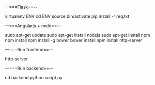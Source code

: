 --===Flask==--

virtualenv ENV
cd ENV
source bin/activate
pip install -r req.txt


--===Angularjs + node==--

sudo apt-get update
sudo apt-get install nodejs
sudo apt-get install npm
npm install
npm install -g bower
bower install
npm install http-server

--===Run frontend==--

http-server

--===Run backend==--

cd backend
python script.py
